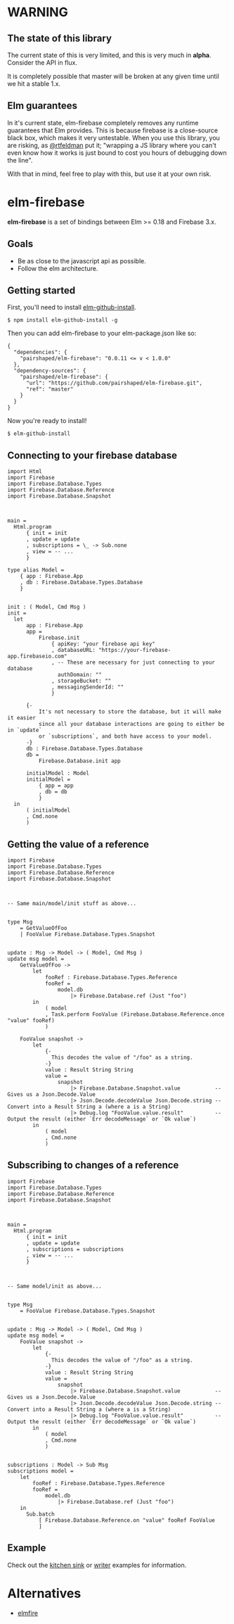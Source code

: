 # WARNING

## The state of this library

The current state of this is very limited, and this is very much in **alpha**. Consider the API in flux.

It is completely possible that master will be broken at any given time until we hit a stable 1.x.

## Elm guarantees

In it's current state, elm-firebase completely removes any runtime guarantees that Elm provides. This is because firebase is a close-source black box, which makes it very untestable. When you use this library, you are risking, as [@rtfeldman](https://github.com/rtfeldman) put it; "wrapping a JS library where you can't even know how it works is just bound to cost you hours of debugging down the line".


With that in mind, feel free to play with this, but use it at your own risk.

# elm-firebase

**elm-firebase** is a set of bindings between Elm >= 0.18 and Firebase 3.x.

## Goals

 - Be as close to the javascript api as possible.
 - Follow the elm architecture.

## Getting started

First, you'll need to install [elm-github-install](https://github.com/gdotdesign/elm-github-install).

```
$ npm install elm-github-install -g
```

Then you can add elm-firebase to your elm-package.json like so:

```
{
  "dependencies": {
    "pairshaped/elm-firebase": "0.0.11 <= v < 1.0.0"
  },
  "dependency-sources": {
    "pairshaped/elm-firebase": {
      "url": "https://github.com/pairshaped/elm-firebase.git",
      "ref": "master"
    }
  }
}
```

Now you're ready to install!

```
$ elm-github-install
```

## Connecting to your firebase database

```
import Html
import Firebase
import Firebase.Database.Types
import Firebase.Database.Reference
import Firebase.Database.Snapshot



main =
  Html.program
      { init = init
      , update = update
      , subscriptions = \_ -> Sub.none
      , view = -- ...
      }

type alias Model =
    { app : Firebase.App
    , db : Firebase.Database.Types.Database
    }


init : ( Model, Cmd Msg )
init =
  let
      app : Firebase.App
      app =
          Firebase.init
              { apiKey: "your firebase api key"
              , databaseURL: "https://your-firebase-app.firebaseio.com"
              , -- These are necessary for just connecting to your database
                authDomain: ""
              , storageBucket: ""
              , messagingSenderId: ""
              }

      {-
          It's not necessary to store the database, but it will make it easier
          since all your database interactions are going to either be in `update`
          or `subscriptions`, and both have access to your model.
      -}
      db : Firebase.Database.Types.Database
      db =
          Firebase.Database.init app

      initialModel : Model
      initialModel =
          { app = app
          , db = db
          }
  in
      ( initialModel
      , Cmd.none
      )
```

## Getting the value of a reference

```
import Firebase
import Firebase.Database.Types
import Firebase.Database.Reference
import Firebase.Database.Snapshot



-- Same main/model/init stuff as above...


type Msg
    = GetValueOfFoo
    | FooValue Firebase.Database.Types.Snapshot


update : Msg -> Model -> ( Model, Cmd Msg )
update msg model =
    GetValueOfFoo ->
        let
            fooRef : Firebase.Database.Types.Reference
            fooRef =
                model.db
                    |> Firebase.Database.ref (Just "foo")
        in
            ( model
            , Task.perform FooValue (Firebase.Database.Reference.once "value" fooRef)
            )

    FooValue snapshot ->
        let
            {-
              This decodes the value of "/foo" as a string.
            -}
            value : Result String String
            value =
                snapshot
                    |> Firebase.Database.Snapshot.value           -- Gives us a Json.Decode.Value
                    |> Json.Decode.decodeValue Json.Decode.string -- Convert into a Result String a (where a is a String)
                    |> Debug.log "FooValue.value.result"          -- Output the result (either `Err decodeMessage` or `Ok value`)
        in
            ( model
            , Cmd.none
            )
```


## Subscribing to changes of a reference

```
import Firebase
import Firebase.Database.Types
import Firebase.Database.Reference
import Firebase.Database.Snapshot



main =
  Html.program
      { init = init
      , update = update
      , subscriptions = subscriptions
      , view = -- ...
      }



-- Same model/init as above...


type Msg
    = FooValue Firebase.Database.Types.Snapshot


update : Msg -> Model -> ( Model, Cmd Msg )
update msg model =
    FooValue snapshot ->
        let
            {-
              This decodes the value of "/foo" as a string.
            -}
            value : Result String String
            value =
                snapshot
                    |> Firebase.Database.Snapshot.value           -- Gives us a Json.Decode.Value
                    |> Json.Decode.decodeValue Json.Decode.string -- Convert into a Result String a (where a is a String)
                    |> Debug.log "FooValue.value.result"          -- Output the result (either `Err decodeMessage` or `Ok value`)
        in
            ( model
            , Cmd.none
            )


subscriptions : Model -> Sub Msg
subscriptions model =
    let
        fooRef : Firebase.Database.Types.Reference
        fooRef =
            model.db
                |> Firebase.Database.ref (Just "foo")
    in
      Sub.batch
          [ Firebase.Database.Reference.on "value" fooRef FooValue
          ]
```

## Example

Check out the [kitchen sink](./examples/kitchenSink/src/Main.elm) or [writer](./examples/writer/src/Main.elm) examples for information.

# Alternatives

 - [elmfire](https://github.com/ThomasWeiser/elmfire)
